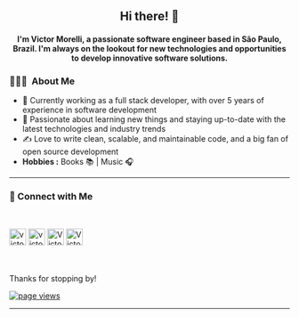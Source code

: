 <!DOCTYPE html>
<html>
<head>
</head>
<body>
	<h2 align="center"> Hi there! 👋 </h2>
	<h4 align="center"> I'm Victor Morelli, a passionate software engineer based in São Paulo, Brazil. I'm always on the lookout for new technologies and opportunities to develop innovative software solutions. </h4>

<h3> 👨🏻‍💻 &nbsp;About Me </h3>

<ul>
	<li>💼 Currently working as a full stack developer, with over 5 years of experience in software development</li>
	<li>🌱 Passionate about learning new things and staying up-to-date with the latest technologies and industry trends</li>
	<li>✍️ Love to write clean, scalable, and maintainable code, and a big fan of open source development</li>
	<li><strong>Hobbies :</strong> Books 📚 | Music 🎧</li>
</ul>

<hr>


<h3>🤝 Connect with Me</h3>
<br>
  
<p>
<a href="https://github.com/victor00" style="display:inline-block;width:30px;height:30px;">
  <img align="left" alt="victor00github" width="30px" height="30px" src="https://img.icons8.com/color/48/000000/github--v1.png" />
</a>
	
<a href="https://www.linkedin.com/in/avictor-ribeiro-morelli/" style="display:inline-block;width:30px;height:30px;">
  <img align="left" alt="victorlinkedin" width="30px" height="30px" src="https://img.icons8.com/color/48/000000/linkedin.png" />
</a>

<a href="https://www.kaggle.com/avrmvictor00" style="display:inline-block;width:30px;height:30px;">
  <img align="left" alt="Victor's Kaggle" width="30px" height="30px" src="https://www.vectorlogo.zone/logos/kaggle/kaggle-icon.svg" />
</a>

<a href="https://www.hackerrank.com/victormorelli6" style="display:inline-block;width:30px;height:30px;">
  <img align="left" alt="Victor's Hackerrank" width="30px" height="30px" src="https://upload.wikimedia.org/wikipedia/commons/6/6a/Hackerrank_meaningful_logo.svg" />
</a>


</p>

<br>
<br>
Thanks for stopping by!
<p align="left"> 
	<a href="https://github.com/victor00">
		<img src="https://komarev.com/ghpvc/?username=victor00" alt="page views" />
	</a> 
</p>
<hr>


</body>
</html>
